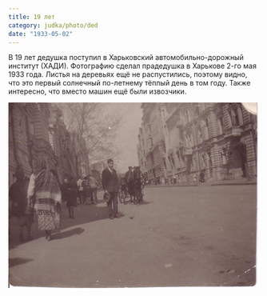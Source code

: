 ```yaml
---
title: 19 лет
category: judka/photo/ded
date: "1933-05-02"
---
```

В 19 лет дедушка поступил в Харьковский автомобильно-дорожный институт (ХАДИ).
Фотографию сделал прадедушка в Харькове 2-го мая 1933 года.
Листья на деревьях ещё не распустились, поэтому видно,
что это первый солнечный по-летнему тёплый день в том году.
Также интересно, что вместо машин ещё были извозчики.

![19 years old](/files/judka/photo/ded/2-05-1933_harkov.jpg)

